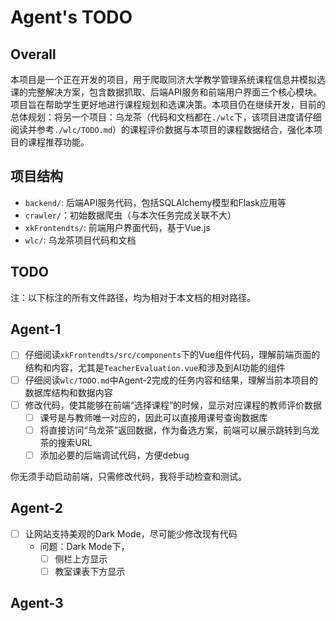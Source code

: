 # Agent's TODO

## Overall

本项目是一个正在开发的项目，用于爬取同济大学教学管理系统课程信息并模拟选课的完整解决方案，包含数据抓取、后端API服务和前端用户界面三个核心模块。项目旨在帮助学生更好地进行课程规划和选课决策。本项目仍在继续开发，目前的总体规划：将另一个项目：乌龙茶（代码和文档都在`./wlc`下，该项目进度请仔细阅读并参考`./wlc/TODO.md`）的课程评价数据与本项目的课程数据结合，强化本项目的课程推荐功能。

## 项目结构

- `backend/`: 后端API服务代码，包括SQLAlchemy模型和Flask应用等
- `crawler/`：初始数据爬虫（与本次任务完成关联不大）
- `xkFrontendts/`: 前端用户界面代码，基于Vue.js
- `wlc/`: 乌龙茶项目代码和文档

## TODO

注：以下标注的所有文件路径，均为相对于本文档的相对路径。

## Agent-1

- [ ] 仔细阅读`xkFrontendts/src/components`下的Vue组件代码，理解前端页面的结构和内容，尤其是`TeacherEvaluation.vue`和涉及到AI功能的组件
- [ ] 仔细阅读`wlc/TODO.md`中Agent-2完成的任务内容和结果，理解当前本项目的数据库结构和数据内容
- [ ] 修改代码，使其能够在前端“选择课程”的时候，显示对应课程的教师评价数据
    - [ ] 课号是与教师唯一对应的，因此可以直接用课号查询数据库
    - [ ] 将直接访问“乌龙茶”返回数据，作为备选方案，前端可以展示跳转到乌龙茶的搜索URL
    - [ ] 添加必要的后端调试代码，方便debug

你无须手动启动前端，只需修改代码，我将手动检查和测试。

## Agent-2

- [ ] 让网站支持美观的Dark Mode，尽可能少修改现有代码
    - 问题：Dark Mode下，
        - [ ] 侧栏上方显示
        - [ ] 教室课表下方显示 

## Agent-3


